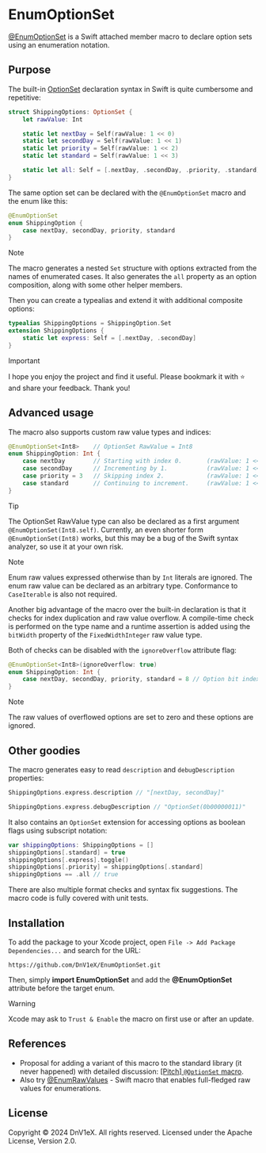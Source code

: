 # EnumOptionSet
[@EnumOptionSet](https://github.com/DnV1eX/EnumOptionSet) is a Swift attached member macro to declare option sets using an enumeration notation.

## Purpose
The built-in [OptionSet](https://developer.apple.com/documentation/swift/optionset#overview) declaration syntax in Swift is quite cumbersome and repetitive:
```Swift
struct ShippingOptions: OptionSet {
    let rawValue: Int

    static let nextDay = Self(rawValue: 1 << 0)
    static let secondDay = Self(rawValue: 1 << 1)
    static let priority = Self(rawValue: 1 << 2)
    static let standard = Self(rawValue: 1 << 3)

    static let all: Self = [.nextDay, .secondDay, .priority, .standard]
}
```
The same option set can be declared with the `@EnumOptionSet` macro and the enum like this:
```Swift
@EnumOptionSet
enum ShippingOption {
    case nextDay, secondDay, priority, standard
}
```
> [!NOTE]
> The macro generates a nested `Set` structure with options extracted from the names of enumerated cases.
> It also generates the `all` property as an option composition, along with some other helper members.

Then you can create a typealias and extend it with additional composite options:
```Swift
typealias ShippingOptions = ShippingOption.Set
extension ShippingOptions {
    static let express: Self = [.nextDay, .secondDay]
}
```

> [!IMPORTANT]
> I hope you enjoy the project and find it useful. Please bookmark it with ⭐️ and share your feedback. Thank you!

## Advanced usage
The macro also supports custom raw value types and indices:
```Swift
@EnumOptionSet<Int8>    // OptionSet RawValue = Int8
enum ShippingOption: Int {
    case nextDay        // Starting with index 0.       (rawValue: 1 << 0)
    case secondDay      // Incrementing by 1.           (rawValue: 1 << 1)
    case priority = 3   // Skipping index 2.            (rawValue: 1 << 3)
    case standard       // Continuing to increment.     (rawValue: 1 << 4)
}
```
> [!TIP]
> The OptionSet RawValue type can also be declared as a first argument `@EnumOptionSet(Int8.self)`.
> Currently, an even shorter form `@EnumOptionSet(Int8)` works, but this may be a bug of the Swift syntax analyzer, so use it at your own risk.

> [!NOTE]
> Enum raw values expressed otherwise than by `Int` literals are ignored. The enum raw value can be declared as an arbitrary type.
> Conformance to `CaseIterable` is also not required.

Another big advantage of the macro over the built-in declaration is that it checks for index duplication and raw value overflow.
A compile-time check is performed on the type name and a runtime assertion is added using the `bitWidth` property of the `FixedWidthInteger` raw value type.

Both of checks can be disabled with the `ignoreOverflow` attribute flag:
```Swift
@EnumOptionSet<Int8>(ignoreOverflow: true)
enum ShippingOption: Int {
    case nextDay, secondDay, priority, standard = 8 // Option bit index 8 exceeds the size of 'Int8'.
}
```
> [!NOTE]
> The raw values of overflowed options are set to zero and these options are ignored.

## Other goodies
The macro generates easy to read `description` and `debugDescription` properties:
```Swift
ShippingOptions.express.description // "[nextDay, secondDay]"

ShippingOptions.express.debugDescription // "OptionSet(0b00000011)"
```

It also contains an `OptionSet` extension for accessing options as boolean flags using subscript notation:
```Swift
var shippingOptions: ShippingOptions = []
shippingOptions[.standard] = true
shippingOptions[.express].toggle()
shippingOptions[.priority] = shippingOptions[.standard]
shippingOptions == .all // true
```

There are also multiple format checks and syntax fix suggestions. The macro code is fully covered with unit tests.

## Installation
To add the package to your Xcode project, open `File -> Add Package Dependencies...` and search for the URL:
```
https://github.com/DnV1eX/EnumOptionSet.git
```
Then, simply **import EnumOptionSet** and add the **@EnumOptionSet** attribute before the target enum.
> [!WARNING]
> Xcode may ask to `Trust & Enable` the macro on first use or after an update.

## References
- Proposal for adding a variant of this macro to the standard library (it never happened) with detailed discussion: [[Pitch] `@OptionSet` macro](https://forums.swift.org/t/pitch-optionset-macro/63547).
- Also try [@EnumRawValues](https://github.com/DnV1eX/EnumRawValues) - Swift macro that enables full-fledged raw values for enumerations.

## License
Copyright © 2024 DnV1eX. All rights reserved. Licensed under the Apache License, Version 2.0.
